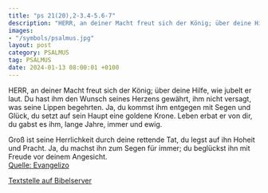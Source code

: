 ```yaml
---
title: "ps 21(20),2-3.4-5.6-7"
description: "HERR, an deiner Macht freut sich der König; über deine Hilfe, wie jubelt er laut. Du hast ihm den Wunsch seines Herzens gewährt, ihm nicht versagt, was seine Lippen begehrten. Ja, du kommst ihm entgegen mit Segen und Glück, du setzt auf sein Haupt eine goldene Krone. Leben erbat ...."
images:
- "/symbols/psalmus.jpg"
layout: post
category: PSALMUS
tag: PSALMUS
date: 2024-01-13 08:00:01 +0100
---
```

HERR, an deiner Macht freut sich der König; über deine Hilfe, wie jubelt er laut.
Du hast ihm den Wunsch seines Herzens gewährt, ihm nicht versagt, was seine Lippen begehrten.
Ja, du kommst ihm entgegen mit Segen und Glück, du setzt auf sein Haupt eine goldene Krone.
Leben erbat er von dir, du gabst es ihm, lange Jahre, immer und ewig.<!--more-->

Groß ist seine Herrlichkeit durch deine rettende Tat, du legst auf ihn Hoheit und Pracht.
Ja, du machst ihn zum Segen für immer; du beglückst ihn mit Freude vor deinem Angesicht.<br>
[Quelle: Evangelizo](https://evangeliumtagfuertag.org/DE/gospel)

[Textstelle auf Bibelserver](https://www.bibleserver.com/EU/ps21(20),2-3.4-5.6-7)
